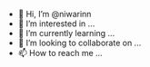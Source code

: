 - 👋 Hi, I’m @niwarinn
- 👀 I’m interested in ...
- 🌱 I’m currently learning ...
- 💞️ I’m looking to collaborate on ...
- 📫 How to reach me ...

<!---
niwarinn/niwarinn is a ✨ special ✨ repository because its `README.md` (this file) appears on your GitHub profile.
You can click the Preview link to take a look at your changes.
--->
